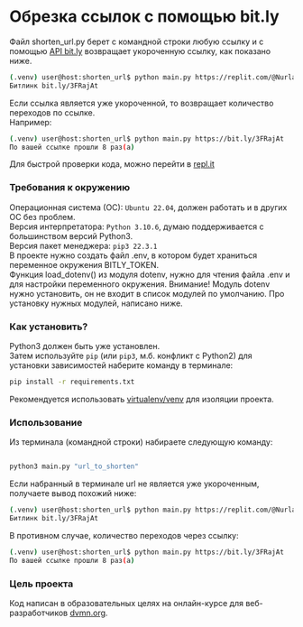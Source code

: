 # Обрезка ссылок с помощью bit.ly


Файл shorten_url.py берет с командной строки любую ссылку и с помощью [API bit.ly](https://dev.bitly.com/)
возвращает укороченную ссылку, как показано ниже. 

```bash
(.venv) user@host:shorten_url$ python main.py https://replit.com/@NurlanTurganali/shortenurl#main.py
Битлинк bit.ly/3FRajAt

```

Если ссылка является уже укороченной,
то возвращает количество переходов по ссылке.</br>
Например:

```bash
(.venv) user@host:shorten_url$ python main.py https://bit.ly/3FRajAt
По вашей ссылке прошли 8 раз(а)
```


Для быстрой проверки кода, можно перейти в [repl.it](https://replit.com/@NurlanTurganali/shortenurl#main.py)


### Требования к окружению

Операционная система (ОС): `Ubuntu 22.04`, должен работать и в других ОС без проблем.</br>
Версия интерпретатора: `Python 3.10.6`, думаю поддерживается с большинством версий Python3.</br>
Версия пакет менеджера: `pip3 22.3.1`</br>
В проекте нужно создать файл .env, в котором будет храниться переменное окружения BITLY_TOKEN.</br>
Функция load_dotenv() из модуля dotenv, нужно для чтения файла .env и для настройки переменного окружения.
Внимание! Модуль dotenv нужно установить, он не входит в список модулей по умолчанию. Про установку нужных модулей, написано ниже.


### Как установить?

Python3 должен быть уже установлен.</br>
Затем используйте `pip` (или `pip3`, м.б. конфликт с Python2)
для установки зависимостей наберите команду в терминале:
```bash
pip install -r requirements.txt
```

Рекомендуется использовать [virtualenv/venv](https://docs.python.org/3/library/venv.html)
для изоляции проекта.


### Использование

Из терминала (командной строки) набираете следующую команду:

```bash

python3 main.py "url_to_shorten"

```

Если набранный в терминале url не является уже укороченным, получаете вывод похожий ниже:


```bash
(.venv) user@host:shorten_url$ python main.py https://replit.com/@NurlanTurganali/shortenurl#main.py
Битлинк bit.ly/3FRajAt

```

В противном случае, количество переходов через ссылку:

```bash
(.venv) user@host:shorten_url$ python main.py https://bit.ly/3FRajAt
По вашей ссылке прошли 8 раз(а)
```


### Цель проекта

Код написан в образовательных целях на онлайн-курсе для веб-разработчиков [dvmn.org](https://dvmn.org).
